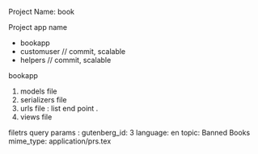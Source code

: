 Project Name:  book

Project app name
* bookapp
* customuser // commit, scalable
* helpers // commit, scalable 

  
bookapp 
1. models file
2. serializers file
3. urls file : list  end point .
4. views file

filetrs query params  : 
gutenberg_id: 3 
language: en
topic: Banned Books
mime_type: application/prs.tex
